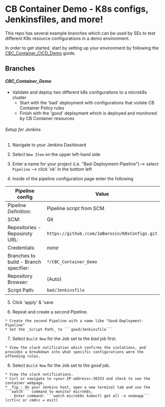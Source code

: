 # CB Container Demo - K8s configs, Jenkinsfiles, and more!

This repo has several example branches which can be used by SEs to test different K8s resource configurations in a demo environment.

In order to get started, start by setting up your environment by following the [CBC_Container_CICD_Demo](https://github.com/ncomeau/CBC_Container_CICD_Demo) guide.

## Branches

#### _CBC_Container_Demo_

  * Validate and deploy two different k8s configurations to a microk8s cluster
    * Start with the 'bad' deployment with configurations that violate CB Container Policy rules
    * Finish with the 'good' deployment which is deployed and monitored by CB Container resources

###### Setup for Jenkins

  1. Navigate to your Jenkins Dashboard

  2. Select ```New Item``` on the upper left-hand side

  3. Enter a name for your project (i.e. "Bad-Deployment-Pipeline")--> select ```Pipeline``` --> click 'ok' in the bottom left

  4. Inside of the pipeline configuration page enter the following

Pipeline config | Value
--------------------- | ---------------------
Pipeline Definition: | Pipeline script from SCM
SCM: | Git
Repositories - Reposiroty URL: | ```https://github./com/JaBarosin/K8sConfigs.git```
Credentials: | _none_
Branches to build - Branch specifier: | ```*/CBC_Container_Demo```
Repository Browser: | (Auto)
Script Path: | ```bad/Jenkinsfile```

  5. Click 'apply' & 'save

  6. Repeat and create a second Pipeline.

    * Create the second Pipeline with a name like "Good-Deployment-Pipeline"
    * Set the _Script Path_ to ```good/Jenkinsfile```

  7. Select ```Build Now``` for the Job set to the _bad_ job first.

    * View the slack notification which confirms the violations, and provides a breakdown into what specific configurations were the offending rules.

  8. Select ```Build Now``` for the Job set to the _good_ job.

    * View the slack notifications.
    * Curl or navigate to <your-IP-address>:30333 and check to see the container webpage.
    * _Tip_: On your Jenkins host, open a new terminal tab and use the ```watch``` command to monitor microk8s.
      - Enter command: ```watch microk8s kubectl get all -n nodeapp``` (crtl+c or cmd+c = exit)
